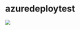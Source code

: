 # azuredeploytest

<a href="https://portal.azure.com/#create/Microsoft.Template/uri/https://github.com/seguler/azuredeploytest/azuredeploy.json" target="_blank">
    <img src="http://azuredeploy.net/deploybutton.png"/>
</a>
